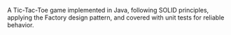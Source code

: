 A Tic-Tac-Toe game implemented in Java, following SOLID principles, applying the Factory design pattern, and covered with unit tests for reliable behavior.
